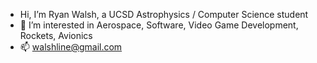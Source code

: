 - Hi, I’m Ryan Walsh, a UCSD Astrophysics / Computer Science student
- 👀 I’m interested in Aerospace, Software, Video Game Development, Rockets, Avionics
- 📫 walshline@gmail.com

<!---
RWalsh299/RWalsh299 is a ✨ special ✨ repository because its `README.md` (this file) appears on your GitHub profile.
You can click the Preview link to take a look at your changes.
--->
